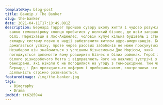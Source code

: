 ```yaml
---
templateKey: blog-post
title: Банкір / The Banker
slug: the-banker
date: 2021-04-11T17:10:49.881Z
description: Бернард Гаррет пройшов сувору школу життя і чудово розумів, як
  важко темношкірому хлопцю пробитися у великий бізнес, де всім заправляють
  білі. Переїхавши в Лос-Анджелес, чоловік купує кілька будівель і створює
  складну систему позик в надії забезпечити житлом афро-американців. Бернард
  домагається успіху, проте через расових забобонів не може просунутися далі.
  Незабаром він знайомиться з успішним бізнесменом Джо Морісом, який
  погоджується допомогти йому розширити бізнес в білих районах. Герої знаходять
  білого різноробочого Метта і відправляють його на важливі зустрічі з
  банкірами, які ніколи б не погодилися на угоду з темношкірими. Тим часом самі
  Бернард і Джо прикидаються шофером і прибиральником, контролюючи всю
  діяльність стрімко розвивається.
featuredimage: /img/the-banker.jpg
tags:
  - Biography
  - Drama
imdbid: tt6285944
---
```

